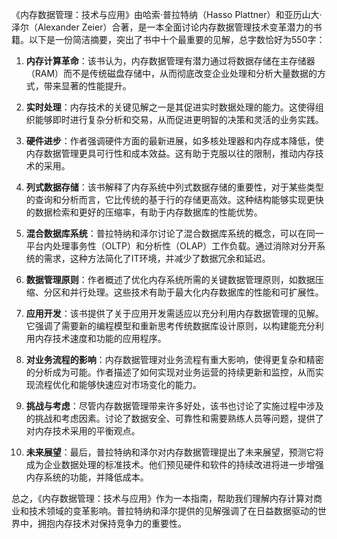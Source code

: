 《内存数据管理：技术与应用》由哈索·普拉特纳（Hasso Plattner）和亚历山大·泽尔（Alexander Zeier）合著，是一本全面讨论内存数据管理技术变革潜力的书籍。以下是一份简洁摘要，突出了书中十个最重要的见解，总字数恰好为550字：

1. **内存计算革命**：该书认为，内存数据管理有潜力通过将数据存储在主存储器（RAM）而不是传统磁盘存储中，从而彻底改变企业处理和分析大量数据的方式，带来显著的性能提升。

2. **实时处理**：内存技术的关键见解之一是其促进实时数据处理的能力。这使得组织能够即时进行复杂分析和交易，从而促进更明智的决策和灵活的业务实践。

3. **硬件进步**：作者强调硬件方面的最新进展，如多核处理器和内存成本降低，使内存数据管理更具可行性和成本效益。这有助于克服以往的限制，推动内存技术的采用。

4. **列式数据存储**：该书解释了内存系统中列式数据存储的重要性，对于某些类型的查询和分析而言，它比传统的基于行的存储更高效。这种结构能够实现更快的数据检索和更好的压缩率，有助于内存数据库的性能优势。

5. **混合数据库系统**：普拉特纳和泽尔讨论了混合数据库系统的概念，可以在同一平台内处理事务性（OLTP）和分析性（OLAP）工作负载。通过消除对分开系统的需求，这种方法简化了IT环境，并减少了数据冗余和延迟。

6. **数据管理原则**：作者概述了优化内存系统所需的关键数据管理原则，如数据压缩、分区和并行处理。这些技术有助于最大化内存数据库的性能和可扩展性。

7. **应用开发**：该书提供了关于应用开发需适应以充分利用内存数据管理的见解。它强调了需要新的编程模型和重新思考传统数据库设计原则，以构建能充分利用内存技术速度和功能的应用程序。

8. **对业务流程的影响**：内存数据管理对业务流程有重大影响，使得更复杂和精密的分析成为可能。作者描述了如何实现对业务运营的持续更新和监控，从而实现流程优化和能够快速应对市场变化的能力。

9. **挑战与考虑**：尽管内存数据管理带来许多好处，该书也讨论了实施过程中涉及的挑战和考虑因素。讨论了数据安全、可靠性和需要熟练人员等问题，提供了对内存技术采用的平衡观点。

10. **未来展望**：最后，普拉特纳和泽尔对内存数据管理提出了未来展望，预测它将成为企业数据处理的标准技术。他们预见硬件和软件的持续改进将进一步增强内存系统的功能，并降低成本。

总之，《内存数据管理：技术与应用》作为一本指南，帮助我们理解内存计算对商业和技术领域的变革影响。普拉特纳和泽尔提供的见解强调了在日益数据驱动的世界中，拥抱内存技术对保持竞争力的重要性。